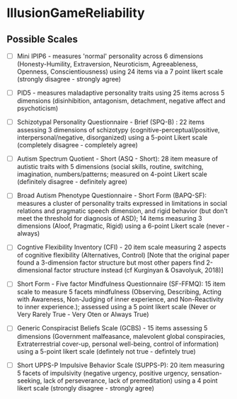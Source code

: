 # IllusionGameReliability

## Possible Scales
- [ ] Mini IPIP6 - measures 'normal' personality  across 6 dimensions (Honesty-Humility, Extraversion, Neuroticism, Agreeableness, Openness, Conscientiousness) using 24 items via a 7 point likert scale (strongly disagree - strongly agree)

- [ ] PID5 - measures maladaptive personality traits using 25 items across 5 dimensions (disinhibition, antagonism, detachment, negative affect and psychoticism)

- [ ] Schizotypal Personality Questionnaire - Brief (SPQ-B) : 22 items assessing 3 dimensions of schizotypy (cognitive-perceptual/positive, interpersonal/negative, disorganized) using a 5-point Likert scale (completely disagree - completely agree)
 
- [ ] Autism Spectrum Quotient - Short (ASQ - Short): 28 item measure of autistic traits with 5 dimensions (social skills, routine, switching, imagination, numbers/patterns; measured on 4-point Likert scale (definitely disagree - definitely agree)

- [ ] Broad Autism Phenotype Questionnaire - Short Form (BAPQ-SF): measures a cluster of personality traits expressed in limitations in social relations and pragmatic speech dimension, and rigid behavior (but don't meet the threshold for diagnosis of ASD); 14 items measuring 3 dimensions (Aloof, Pragmatic, Rigid) using a 6-point Likert scale (never - always)

- [ ] Cogntive Flexibility Inventory (CFI) - 20 item scale measuring 2 aspects of cognitive flexibility (Alternatives, Control) [Note that the original paper found a 3-dimension factor structure but most other papers find 2-dimensional factor structure instead (cf Kurginyan & Osavolyuk, 2018)]

- [ ] Short Form - Five factor Mindfulness Questionnaire (SF-FFMQ): 15 item scale to measure 5 facets mindfulness (Observing, Describing, Acting with Awareness, Non-Judging of inner experience, and Non-Reactivity to inner experience.); assessed using a 5 point likert scale (Never or Very Rarely True - Very Oten or Always True) 

- [ ] Generic Conspiracist Beliefs Scale (GCBS) - 15 items assessing 5 dimensions (Government malfeasance, malevolent global conspiracies, Extraterrestrial cover-up, personal well-being, control of information) using a 5-point likert scale (defintely not true - defintely true)

- [ ]  Short UPPS-P Impulsive Behavior Scale (SUPPS-P): 20 item measuring 5 facets of impulsivity (negative urgency, positive urgency, sensation-seeking, lack of perseverance, lack of premeditation) using a 4 point likert scale (strongly disagree - strongly agree)
